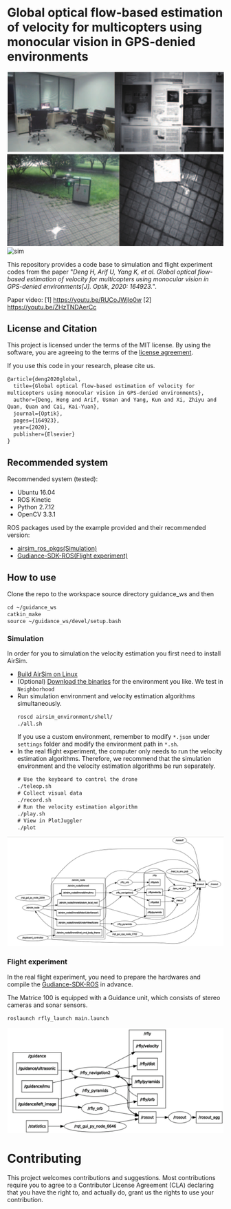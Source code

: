 # Global optical flow-based estimation of velocity for multicopters using monocular vision in GPS-denied environments

![outdoor](figs/realSettings.jpg) 
![sim](figs/sim.gif)

This repository provides a code base to simulation and flight experiment codes from the paper "*Deng H, Arif U, Yang K, et al. Global optical flow-based estimation of velocity for multicopters using monocular vision in GPS-denied environments[J]. Optik, 2020: 164923.*". 

Paper video: [1] https://youtu.be/RUCoJWjlo0w  [2] https://youtu.be/ZHzTNDAerCc

## License and Citation
This project is licensed under the terms of the MIT license. By using the software, you are agreeing to the terms of the [license agreement](LICENSE).

If you use this code in your research, please cite us.
```
@article{deng2020global,
  title={Global optical flow-based estimation of velocity for multicopters using monocular vision in GPS-denied environments},
  author={Deng, Heng and Arif, Usman and Yang, Kun and Xi, Zhiyu and Quan, Quan and Cai, Kai-Yuan},
  journal={Optik},
  pages={164923},
  year={2020},
  publisher={Elsevier}
}
```

## Recommended system
Recommended system (tested):
- Ubuntu 16.04
- ROS Kinetic
- Python 2.7.12
- OpenCV 3.3.1

ROS packages used by the example provided and their recommended version:
- [airsim_ros_pkgs(Simulation)](https://github.com/microsoft/AirSim/tree/master/ros/src/airsim_ros_pkgs)
- [Gudiance-SDK-ROS(Flight experiment)](https://github.com/dji-sdk/Guidance-SDK-ROS)

## How to use
Clone the repo to the workspace source directory guidance_ws and then
```
cd ~/guidance_ws
catkin_make
source ~/guidance_ws/devel/setup.bash
```

### Simulation
In order for you to simulation the velocity estimation you first need to install AirSim.
- [Build AirSim on Linux](https://microsoft.github.io/AirSim/build_linux/)
- (Optional) [Download the binaries](https://github.com/microsoft/AirSim/releases) for the environment you like. We test in `Neighborhood`
- Run simulation environment and velocity estimation algorithms simultaneously.
    ```
    roscd airsim_environment/shell/
    ./all.sh
    ```
  If you use a custom environment, remember to modify `*.json` under `settings` folder and modify the environment path in `*.sh`.
- In the real flight experiment, the computer only needs to run the velocity estimation algorithms. Therefore, we recommend that the simulation environment and the velocity estimation algorithms be run separately.
    ```
    # Use the keyboard to control the drone
    ./teleop.sh
    # Collect visual data
    ./record.sh
    # Run the velocity estimation algorithm
    ./play.sh
    # View in PlotJuggler
    ./plot
    ```
![sim_graph](figs/sim_graph.png)

### Flight experiment
In the real flight experiment, you need to prepare the hardwares and compile the [Gudiance-SDK-ROS](https://github.com/dji-sdk/Guidance-SDK-ROS) in advance.

The Matrice 100 is equipped with a Guidance unit, which consists of stereo cameras and sonar sensors.

```
roslaunch rfly_launch main.launch
```
![real_graph](figs/real_graph.png)

# Contributing

This project welcomes contributions and suggestions.  Most contributions require you to agree to a
Contributor License Agreement (CLA) declaring that you have the right to, and actually do, grant us
the rights to use your contribution.
